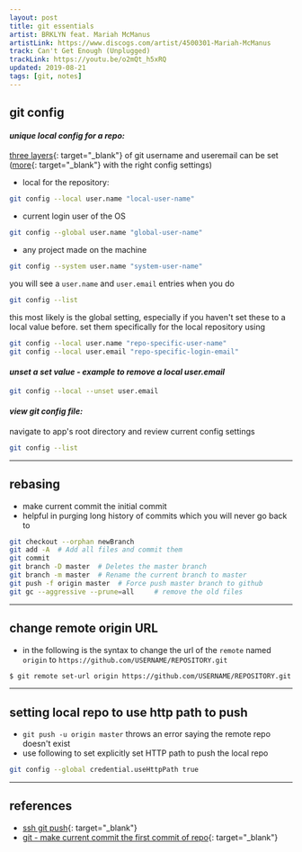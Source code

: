 ```yaml
---
layout: post
title: git essentials
artist: BRKLYN feat. Mariah McManus
artistLink: https://www.discogs.com/artist/4500301-Mariah-McManus
track: Can't Get Enough (Unplugged)
trackLink: https://youtu.be/o2mQt_h5xRQ
updated: 2019-08-21
tags: [git, notes]
---
```



## git config

#### _**unique local config for a repo:**_

[three layers](https://stackoverflow.com/a/16682441){: target="_blank"} of git username and useremail can be set ([more](https://git-scm.com/docs/git-config#_includes){: target="_blank"} with the right config settings)

- local for the repository:
```sh
git config --local user.name "local-user-name"
```

- current login user of the OS
```sh        
git config --global user.name "global-user-name"
```

- any project made on the machine 
```sh        
git config --system user.name "system-user-name"
```
you will see a `user.name` and `user.email` entries when you do 

```sh
git config --list
```

this most likely is the global setting, especially if you haven't set these to a local value before. set them specifically for the local repository using 

```sh
git config --local user.name "repo-specific-user-name"
git config --local user.email "repo-specific-login-email"
```

#### _**unset a set value - example to remove a local user.email**_

```sh
git config --local --unset user.email
```

#### _**view git config file:**_

navigate to app's root directory and review current config settings 

```sh
git config --list
```

<hr>

## rebasing

- make current commit the initial commit 
- helpful in purging long history of commits which you will never go back to

```sh
git checkout --orphan newBranch
git add -A  # Add all files and commit them
git commit
git branch -D master  # Deletes the master branch
git branch -m master  # Rename the current branch to master
git push -f origin master  # Force push master branch to github
git gc --aggressive --prune=all     # remove the old files
```

<hr>

## change remote origin URL

- in the following is the syntax to change the url of the `remote` named `origin` to `https://github.com/USERNAME/REPOSITORY.git`

```sh
$ git remote set-url origin https://github.com/USERNAME/REPOSITORY.git
```

<hr>

## setting local repo to use http path to push

- `git push -u origin master` throws an error saying the remote repo doesn't exist 
- use following to set explicitly set HTTP path to push the local repo

```sh
git config --global credential.useHttpPath true
```

<hr>

## references 

- [ssh git push](https://stackoverflow.com/questions/8588768/how-do-i-avoid-the-specification-of-the-username-and-password-at-every-git-push){: target="_blank"}
- [git - make current commit the first commit of repo](https://stackoverflow.com/a/13102849){: target="_blank"}